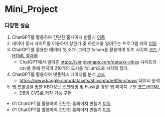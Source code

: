 # Mini_Project

### 다양한 실습
 1. ChatGPT를 활용하여 간단한 홈페이지 만들기 [이동](https://likemilktea.github.io/Mini_Project/homepage.html)
 2. 네이버 증시 사이트를 이용하여 상한가 및 하한가를 알려주는 프로그램 제작 [이동](code/naver_stock_data.py)
 3. ChatGPT를 활용한 데이터 셋 소개. 그리고 folium를 활용하여 위치 시각화 [코드](code/korea_city.ipynb) / [HTML 결과물](https://likemilktea.github.io/Mini_Project/code/korea_city_location.html)
    * ChatGPT에서 알려준 https://simplemaps.com/data/kr-cities 사이트의 csv를 통해 한국의 210개의 도시를 folium으로 시각화 했다.
 4. ChatGPT를 활용하여 넷플릭스 데이터를 분석 [코드](code/Netflix_dataset_analysis.ipynb)
    * https://www.kaggle.com/datasets/shivamb/netflix-shows 데이터 분석
 5. 웹 크롤링을 통한 KBO정보 스크래핑 및 Flask를 통한 웹 페이지 구현 [코드](https://github.com/likemilktea/Mini_Project/blob/main/code/baseball/KBO_history.ipynb)/[HTML](https://likemilktea.github.io/Mini_Project/code/baseball/Baseball_Information.html)
    * DB와 CVS로 저장 기능 구현
 * 01 ChatGPT를 활용하여 간단한 홈페이지 만들기 [이동]()
 * 01 ChatGPT를 활용하여 간단한 홈페이지 만들기 [이동]()
 
